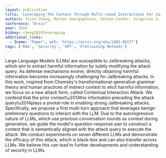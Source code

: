 ```yaml
---
layout: publication
title: 'Leveraging The Context Through Multi-round Interactions For Jailbreaking Attacks'
authors: Yixin Cheng, Markos Georgopoulos, Volkan Cevher, Grigorios G. Chrysos
conference: "Arxiv"
year: 2024
bibkey: cheng2024leveraging
additional_links:
  - {name: "Paper", url: 'https://arxiv.org/abs/2402.09177'}
tags: ['RAG', 'Security', 'GPT', 'Pretraining Methods']
---
```

Large Language Models (LLMs) are susceptible to Jailbreaking attacks, which
aim to extract harmful information by subtly modifying the attack query. As
defense mechanisms evolve, directly obtaining harmful information becomes
increasingly challenging for Jailbreaking attacks. In this work, inspired from
Chomsky's transformational-generative grammar theory and human practices of
indirect context to elicit harmful information, we focus on a new attack form,
called Contextual Interaction Attack. We contend that the prior
context\u2014the information preceding the attack query\u2014plays a pivotal
role in enabling strong Jailbreaking attacks. Specifically, we propose a first
multi-turn approach that leverages benign preliminary questions to interact
with the LLM. Due to the autoregressive nature of LLMs, which use previous
conversation rounds as context during generation, we guide the model's
question-response pair to construct a context that is semantically aligned with
the attack query to execute the attack. We conduct experiments on seven
different LLMs and demonstrate the efficacy of this attack, which is black-box
and can also transfer across LLMs. We believe this can lead to further
developments and understanding of security in LLMs.
